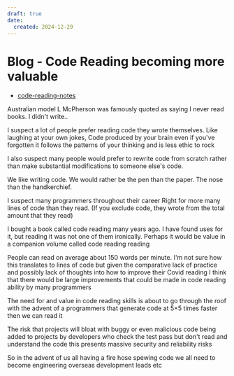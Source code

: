 ```yaml
---
draft: true
date:
  created: 2024-12-29
---
```

# Blog - Code Reading becoming more valuable

- [code-reading-notes](../software/git/code-reading-notes.md)

Australian model L McPherson was famously quoted as saying I never read books. I didn't write..

I suspect a lot of people prefer reading code they wrote themselves. Like laughing at your own jokes, Code produced by your brain even if you've forgotten it follows the patterns of your thinking and is less ethic to rock

I also suspect many people would prefer to rewrite code from scratch rather than make substantial modifications to someone else's code.

We like writing code. We would rather be the pen than the paper. The nose than the handkerchief.

I suspect many programmers throughout their career Right for more many lines of code than they read. (If you exclude code, they wrote from the total amount that they read)

I bought a book called code reading many years ago. I have found uses for it, but reading it was not one of them ironically. Perhaps it would be value in a companion volume called code reading reading

People can read on average about 150 words per minute. I'm not sure how this translates to lines of code but given the comparative lack of practice and possibly lack of thoughts into how to improve their Covid reading I think that there would be large improvements that could be made in code reading ability by many programmers

The need for and value in code reading skills is about to go through the roof with the advent of a programmers that generate code at 5×5 times faster then we can read it

The risk that projects will bloat with buggy or even malicious code being added to projects by developers who check the test pass but don't read and understand the code this presents massive security and reliability risks

So in the advent of us all having a fire hose spewing code we all need to become engineering overseas development leads etc

